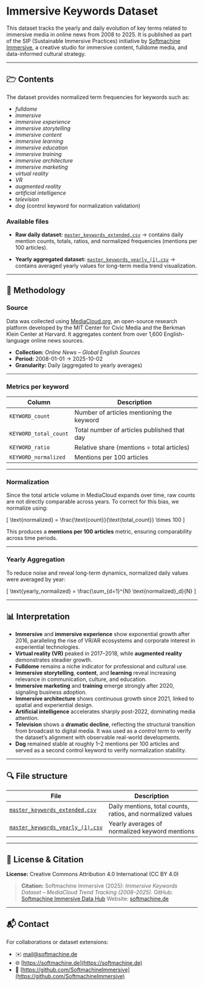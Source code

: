# Immersive Keywords Dataset

This dataset tracks the yearly and daily evolution of key terms related to immersive media in online news from 2008 to 2025.
It is published as part of the SIP (Sustainable Immersive Practices) initiative by [Softmachine Immersive](https://softmachine.de),
a creative studio for immersive content, fulldome media, and data-informed cultural strategy.

---

## 🗁 Contents

The dataset provides normalized term frequencies for keywords such as:

* *fulldome*
* *immersive*
* *immersive experience*
* *immersive storytelling*
* *immersive content*
* *immersive learning*
* *immersive education*
* *immersive training*
* *immersive architecture*
* *immersive marketing*
* *virtual reality*
* *VR*
* *augmented reality*
* *artificial intelligence*
* *television*
* *dog* (control keyword for normalization validation)

### Available files

* **Raw daily dataset:** [`master_keywords_extended.csv`](https://github.com/SoftmachineImmersive/immersive-data-hub/blob/main/datasets/immersive-keywords/master_keywords_extended.csv)
  → contains daily mention counts, totals, ratios, and normalized frequencies (mentions per 100 articles).

* **Yearly aggregated dataset:** [`master_keywords_yearly_(1).csv`](https://github.com/SoftmachineImmersive/immersive-data-hub/blob/main/datasets/immersive-keywords/master_keywords_yearly_%281%29.csv)
  → contains averaged yearly values for long-term media trend visualization.

---

## 🧪 Methodology

### Source

Data was collected using [MediaCloud.org](https://mediacloud.org),
an open-source research platform developed by the MIT Center for Civic Media and the Berkman Klein Center at Harvard.
It aggregates content from over 1,600 English-language online news sources.

* **Collection:** *Online News – Global English Sources*
* **Period:** 2008-01-01 → 2025-10-02
* **Granularity:** Daily (aggregated to yearly averages)

---

### Metrics per keyword

| Column                | Description                                 |
| --------------------- | ------------------------------------------- |
| `KEYWORD_count`       | Number of articles mentioning the keyword   |
| `KEYWORD_total_count` | Total number of articles published that day |
| `KEYWORD_ratio`       | Relative share (mentions ÷ total articles)  |
| `KEYWORD_normalized`  | Mentions per 100 articles                   |

---

### Normalization

Since the total article volume in MediaCloud expands over time, raw counts are not directly comparable across years.
To correct for this bias, we normalize using:

[
\text{normalized} = \frac{\text{count}}{\text{total_count}} \times 100
]

This produces a **mentions per 100 articles** metric, ensuring comparability across time periods.

---

### Yearly Aggregation

To reduce noise and reveal long-term dynamics, normalized daily values were averaged by year:

[
\text{yearly_normalized} = \frac{\sum_{d=1}^{N} \text{normalized}_d}{N}
]

---

## 📊 Interpretation

* **Immersive** and **immersive experience** show exponential growth after 2016,
  paralleling the rise of VR/AR ecosystems and corporate interest in experiential technologies.
* **Virtual reality (VR)** peaked in 2017–2018, while **augmented reality** demonstrates steadier growth.
* **Fulldome** remains a niche indicator for professional and cultural use.
* **Immersive storytelling**, **content**, and **learning** reveal increasing relevance in communication, culture, and education.
* **Immersive marketing** and **training** emerge strongly after 2020, signaling business adoption.
* **Immersive architecture** shows continuous growth since 2021, linked to spatial and experiential design.
* **Artificial intelligence** accelerates sharply post-2022, dominating media attention.
* **Television** shows a **dramatic decline**, reflecting the structural transition from broadcast to digital media.
  It was used as a *control term* to verify the dataset’s alignment with observable real-world developments.
* **Dog** remained stable at roughly 1–2 mentions per 100 articles and served as a second control keyword to verify normalization stability.

---

## 🔍 File structure

| File                                                                                                                                                                    | Description                                                 |
| ----------------------------------------------------------------------------------------------------------------------------------------------------------------------- | ----------------------------------------------------------- |
| [`master_keywords_extended.csv`](https://github.com/SoftmachineImmersive/immersive-data-hub/blob/main/datasets/immersive-keywords/master_keywords_extended.csv)         | Daily mentions, total counts, ratios, and normalized values |
| [`master_keywords_yearly_(1).csv`](https://github.com/SoftmachineImmersive/immersive-data-hub/blob/main/datasets/immersive-keywords/master_keywords_yearly_%281%29.csv) | Yearly averages of normalized keyword mentions              |

---

## 🔖 License & Citation

**License:** Creative Commons Attribution 4.0 International (CC BY 4.0)

> **Citation:**
> Softmachine Immersive (2025): *Immersive Keywords Dataset – MediaCloud Trend Tracking (2008–2025).*
> GitHub: [Softmachine Immersive Data Hub](https://github.com/SoftmachineImmersive/immersive-data-hub)
> Website: [softmachine.de](https://softmachine.de)

---

## 📬 Contact

For collaborations or dataset extensions:

* ✉️ [mail@softmachine.de](mailto:mail@softmachine.de)
* 🌐 [https://softmachine.de](https://softmachine.de)
* 💼 [https://github.com/SoftmachineImmersive](https://github.com/SoftmachineImmersive)
